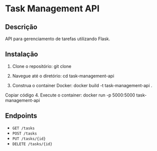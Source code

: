 # Task Management API

## Descrição
API para gerenciamento de tarefas utilizando Flask.

## Instalação
1. Clone o repositório:
git clone <repo-url>

2. Navegue até o diretório:
cd task-management-api

3. Construa o container Docker:
docker build -t task-management-api .

Copiar código
4. Execute o container:
docker run -p 5000:5000 task-management-api
 
## Endpoints
- `GET /tasks`
- `POST /tasks`
- `PUT /tasks/{id}`
- `DELETE /tasks/{id}`